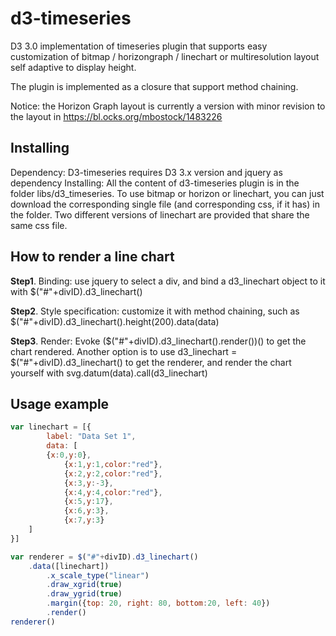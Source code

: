 # d3-timeseries

D3 3.0 implementation of timeseries plugin that supports easy customization of bitmap / horizongraph / linechart or multiresolution layout self adaptive to display height. 

The plugin is implemented as a closure that support method chaining.

Notice: the Horizon Graph layout is currently a version with minor revision to the layout in https://bl.ocks.org/mbostock/1483226

## Installing

Dependency: D3-timeseries requires D3 3.x version and jquery as dependency
Installing: All the content of d3-timeseries plugin is in the folder libs/d3_timeseries. To use bitmap or horizon or linechart, you can just download the corresponding single file (and corresponding css, if it has) in the folder. Two different versions of linechart are provided that share the same css file.

## How to render a line chart

**Step1**. Binding: use jquery to select a div, and bind a d3_linechart object to it with $("#"+divID).d3_linechart()

**Step2**. Style specification: customize it with method chaining, such as $("#"+divID).d3_linechart().height(200).data(data)

**Step3**. Render: Evoke ($("#"+divID).d3_linechart().render())() to get the chart rendered. Another option is to use d3_linechart = $("#"+divID).d3_linechart() to get the renderer, and render the chart yourself with svg.datum(data).call(d3_linechart)

## Usage example
```js
var linechart = [{   
        label: "Data Set 1", 
        data: [
		{x:0,y:0},
	    	{x:1,y:1,color:"red"},
	    	{x:2,y:2,color:"red"},
	    	{x:3,y:-3},
	    	{x:4,y:4,color:"red"},
	    	{x:5,y:17},
	    	{x:6,y:3},
	    	{x:7,y:3}
	]
}]

var renderer = $("#"+divID).d3_linechart()
	.data([linechart])
        .x_scale_type("linear")
        .draw_xgrid(true)
        .draw_ygrid(true)
        .margin({top: 20, right: 80, bottom:20, left: 40})
        .render()
renderer()
```
